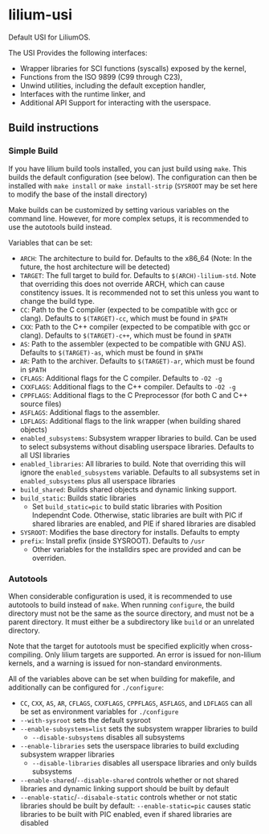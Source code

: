 # lilium-usi

Default USI for LiliumOS.

The USI Provides the following interfaces:
* Wrapper libraries for SCI functions (syscalls) exposed by the kernel,
* Functions from the ISO 9899 (C99 through C23),
* Unwind utilities, including the default exception handler,
* Interfaces with the runtime linker, and
* Additional API Support for interacting with the userspace.

## Build instructions

### Simple Build

If you have lilium build tools installed, you can just build using `make`. 
This builds the default configuration (see below).
The configuration can then be installed with `make install` or `make install-strip` (`SYSROOT` may be set here to modify the base of the install directory)

Make builds can be customized by setting various variables on the command line. However, for more complex setups, it is recommended to use the autotools build instead.

Variables that can be set:

* `ARCH`: The architecture to build for. Defaults to the x86_64 (Note: In the future, the host architecture will be detected)
* `TARGET`: The full target to build for. Defaults to `$(ARCH)-lilium-std`. Note that overriding this does not override ARCH, which can cause constitency issues. It is recommended not to set this unless you want to change the build type.
* `CC`: Path to the C compiler (expected to be compatible with gcc or clang). Defaults to `$(TARGET)-cc`, which must be found in `$PATH`
* `CXX`: Path to the C++ compiler (expected to be compatible with gcc or clang). Defaults to `$(TARGET)-c++`, which must be found in `$PATH`
* `AS`: Path to the assembler (expected to be compatible with GNU AS). Defaults to `$(TARGET)-as`, which must be found in `$PATH`
* `AR`: Path to the archiver. Defaults to `$(TARGET)-ar`, which must be found in `$PATH`
* `CFLAGS`: Additional flags for the C compiler. Defaults to `-O2 -g`
* `CXXFLAGS`: Additional flags to the C++ compiler.  Defaults to `-O2 -g`
* `CPPFLAGS`: Additional flags to the C Preprocessor (for both C and C++ source files)
* `ASFLAGS`: Additional flags to the assembler.
* `LDFLAGS`: Additional flags to the link wrapper (when building shared objects)
* `enabled_subsystems`: Subsystem wrapper libraries to build. Can be used to select subsystems without disabling userspace libraries. Defaults to all USI libraries
* `enabled_libraries`: All libraries to build. Note that overriding this will ignore the `enabled_subsystems` variable. Defaults to all subsystems set in `enabled_subsystems` plus all userspace libraries
* `build_shared`: Builds shared objects and dynamic linking support.
* `build_static`: Builds static libraries
    * Set `build_static=pic` to build static libraries with Position Independnt Code. Otherwise, static libraries are built with PIC if shared libraries are enabled, and PIE if shared libraries are disabled
* `SYSROOT`: Modifies the base directory for installs. Defaults to empty
* `prefix`: Install prefix (inside SYSROOT). Defaults to `/usr`
  * Other variables for the installdirs spec are provided and can be overriden.

### Autotools

When considerable configuration is used, it is recommended to use autotools to build instead of `make`. When running `configure`, the build directory must not be the same as the source directory, and must not be a parent directory. It must either be a subdirectory like `build` or an unrelated directory.

Note that the target for autotools must be specified explicitly when cross-compiling. Only lilium targets are supported. 
An error is issued for non-lilium kernels, and a warning is issued for non-standard environments.

All of the variables above can be set when building for makefile, and additionally can be configured for `./configure`:
* `CC`, `CXX`, `AS`, `AR`, `CFLAGS`, `CXXFLAGS`, `CPPFLAGS`, `ASFLAGS`, and `LDFLAGS` can all be set as environment variables for `./configure`
* `--with-sysroot` sets the default sysroot
* `--enable-subsystems=list` sets the subsystem wrapper libraries to build
    * `--disable-subsystems` disables all subsystems
* `--enable-libraries` sets the userspace libraries to build excluding subsystem wrapper libraries
    * `--disable-libraries` disables all userspace libraries and only builds subsystems
* `--enable-shared`/`--disable-shared` controls whether or not shared libraries and dynamic linking support should be built by default
* `--enable-static`/`--disabale-static` controls whether or not static libraries should be built by default:
    `--enable-static=pic` causes static libraries to be built with PIC enabled, even if shared libraries are disabled